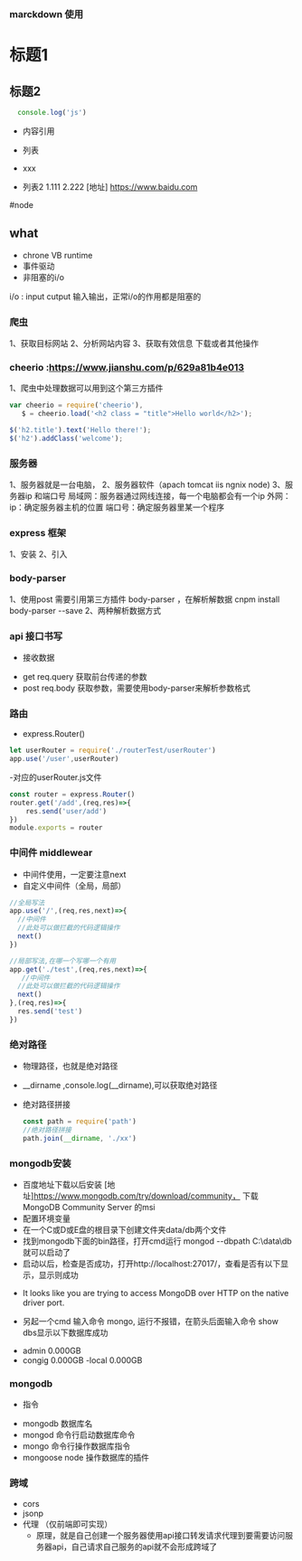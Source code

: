### marckdown 使用
# 标题1
## 标题2
```js
  console.log('js')

```
*  内容引用
+  列表
-  xxx
+  列表2
1.111
2.222
[地址] https://www.baidu.com

#node
## what
+ chrone VB runtime
+ 事件驱动
+ 非阻塞的i/o

i/o : input cutput 输入输出，正常i/o的作用都是阻塞的

### 爬虫
 1、获取目标网站
 2、分析网站内容
 3、获取有效信息 下载或者其他操作

 ### cheerio :https://www.jianshu.com/p/629a81b4e013
 1、爬虫中处理数据可以用到这个第三方插件

 ```js
 var cheerio = require('cheerio'),
    $ = cheerio.load('<h2 class = "title">Hello world</h2>');

$('h2.title').text('Hello there!');
$('h2').addClass('welcome');

 
 ```

 ### 服务器
  1、服务器就是一台电脑，
  2、服务器软件（apach tomcat iis  ngnix node)
  3、服务器ip 和端口号
局域网：服务器通过网线连接，每一个电脑都会有一个ip
外网：
ip：确定服务器主机的位置
端口号：确定服务器里某一个程序

 ### express 框架 
 1、安装
 2、引入

### body-parser
 1、使用post 需要引用第三方插件 body-parser ，在解析解数据
  cnpm install body-parser --save
  2、两种解析数据方式

### api 接口书写

  + 接收数据
   - get  req.query 获取前台传递的参数
   - post  req.body  获取参数，需要使用body-parser来解析参数格式

### 路由
 + express.Router()
  ```js
  let userRouter = require('./routerTest/userRouter')
  app.use('/user',userRouter)
  
  ```
  -对应的userRouter.js文件
  ```js
  const router = express.Router()
  router.get('/add',(req,res)=>{
      res.send('user/add')
  })
  module.exports = router
  ```

  ### 中间件 middlewear
   + 中间件使用，一定要注意next
   + 自定义中间件（全局，局部）

  ```js
  //全局写法
  app.use('/',(req,res,next)=>{
    //中间件
    //此处可以做拦截的代码逻辑操作
    next()
  })

  //局部写法,在哪一个写哪一个有用
  app.get('./test',(req,res,next)=>{
     //中间件
    //此处可以做拦截的代码逻辑操作
    next()
  },(req,res)=>{
    res.send('test')
  })

  ```
### 绝对路径
 + 物理路径，也就是绝对路径
  - __dirname  ,console.log(__dirname),可以获取绝对路径
+ 绝对路径拼接
  ```js
  const path = require('path')
  //绝对路径拼接
  path.join(__dirname, './xx')

  ```


### mongodb安装
+ 百度地址下载以后安装  [地址]https://www.mongodb.com/try/download/community，  下载  MongoDB Community Server 的msi
+ 配置环境变量
+ 在一个C或D或E盘的根目录下创建文件夹data/db两个文件
+ 找到mongodb下面的bin路径，打开cmd运行 mongod --dbpath C:\data\db就可以启动了
+ 启动以后，检查是否成功，打开http://localhost:27017/，查看是否有以下显示，显示则成功
 - It looks like you are trying to access MongoDB over HTTP on the native driver port.

+ 另起一个cmd 输入命令 mongo, 运行不报错，在箭头后面输入命令 show dbs显示以下数据库成功
 - admin  0.000GB
 - congig 0.000GB
 -local   0.000GB




### mongodb
 + 指令
  - mongodb   数据库名
  - mongod    命令行启动数据库命令
  - mongo     命令行操作数据库指令
  - mongoose node  操作数据库的插件


### 跨域
 + cors
 + jsonp
 + 代理 （仅前端即可实现） 
   - 原理，就是自己创建一个服务器使用api接口转发请求代理到要需要访问服务器api，自己请求自己服务的api就不会形成跨域了

